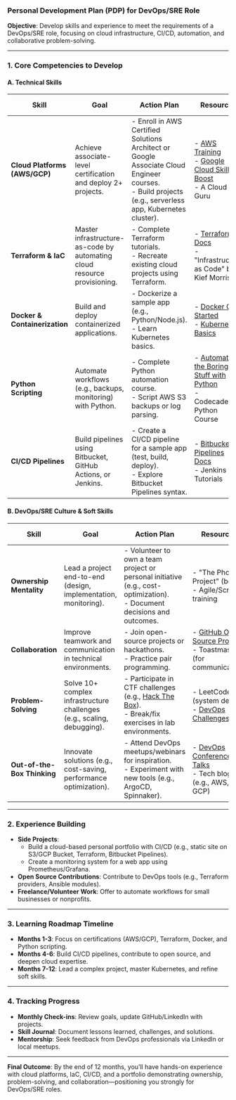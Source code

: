 ### **Personal Development Plan (PDP) for DevOps/SRE Role**  
**Objective**: Develop skills and experience to meet the requirements of a DevOps/SRE role, focusing on cloud infrastructure, CI/CD, automation, and collaborative problem-solving.  

---

### **1. Core Competencies to Develop**  
#### **A. Technical Skills**  
| **Skill**               | **Goal**                                                                 | **Action Plan**                                                                 | **Resources**                                                                 | **Timeline** | **Success Metrics** |  
|-------------------------|--------------------------------------------------------------------------|---------------------------------------------------------------------------------|-------------------------------------------------------------------------------|--------------|---------------------|  
| **Cloud Platforms (AWS/GCP)** | Achieve associate-level certification and deploy 2+ projects.           | - Enroll in AWS Certified Solutions Architect or Google Associate Cloud Engineer courses.<br>- Build projects (e.g., serverless app, Kubernetes cluster). | - [AWS Training](https://aws.amazon.com/training/)<br>- [Google Cloud Skills Boost](https://cloudskillsboost.google/)<br>- A Cloud Guru | 3-6 months   | Certification + deployed project repo. |  
| **Terraform & IaC**     | Master infrastructure-as-code by automating cloud resource provisioning. | - Complete Terraform tutorials.<br>- Recreate existing cloud projects using Terraform. | - [Terraform Docs](https://www.terraform.io/docs/)<br>- "Infrastructure as Code" by Kief Morris | 2-3 months   | Terraform-managed infrastructure code. |  
| **Docker & Containerization** | Build and deploy containerized applications.                            | - Dockerize a sample app (e.g., Python/Node.js).<br>- Learn Kubernetes basics. | - [Docker Get Started](https://docs.docker.com/get-started/)<br>- [Kubernetes Basics](https://kubernetes.io/docs/tutorials/kubernetes-basics/) | 1-2 months   | Containerized app deployed on cloud. |  
| **Python Scripting**    | Automate workflows (e.g., backups, monitoring) with Python.             | - Complete Python automation course.<br>- Script AWS S3 backups or log parsing. | - [Automate the Boring Stuff with Python](https://automatetheboringstuff.com/)<br>- Codecademy Python Course | 2 months     | Functional automation scripts in GitHub. |  
| **CI/CD Pipelines**     | Build pipelines using Bitbucket, GitHub Actions, or Jenkins.            | - Create a CI/CD pipeline for a sample app (test, build, deploy).<br>- Explore Bitbucket Pipelines syntax. | - [Bitbucket Pipelines Docs](https://support.atlassian.com/bitbucket-cloud/docs/get-started-with-bitbucket-pipelines/)<br>- Jenkins Tutorials | 2 months     | Automated pipeline for a project. |  

#### **B. DevOps/SRE Culture & Soft Skills**  
| **Skill**               | **Goal**                                                                 | **Action Plan**                                                                 | **Resources**                                                                 | **Timeline** | **Success Metrics** |  
|-------------------------|--------------------------------------------------------------------------|---------------------------------------------------------------------------------|-------------------------------------------------------------------------------|--------------|---------------------|  
| **Ownership Mentality** | Lead a project end-to-end (design, implementation, monitoring).         | - Volunteer to own a team project or personal initiative (e.g., cost-optimization).<br>- Document decisions and outcomes. | - "The Phoenix Project" (book)<br>- Agile/Scrum training | Ongoing      | Completed project with documentation. |  
| **Collaboration**       | Improve teamwork and communication in technical environments.           | - Join open-source projects or hackathons.<br>- Practice pair programming.     | - [GitHub Open Source Projects](https://github.com/open-source)<br>- Toastmasters (for communication) | Ongoing      | Positive peer feedback. |  
| **Problem-Solving**     | Solve 10+ complex infrastructure challenges (e.g., scaling, debugging). | - Participate in CTF challenges (e.g., [Hack The Box](https://www.hackthebox.com/)).<br>- Break/fix exercises in lab environments. | - LeetCode (system design)<br>- [DevOps Challenges](https://kodekloud.com/) | Ongoing      | Portfolio of solved challenges. |  
| **Out-of-the-Box Thinking** | Innovate solutions (e.g., cost-saving, performance optimization).       | - Attend DevOps meetups/webinars for inspiration.<br>- Experiment with new tools (e.g., ArgoCD, Spinnaker). | - [DevOps Conference Talks](https://www.youtube.com/c/CNCFio)<br>- Tech blogs (e.g., AWS, GCP) | Ongoing      | Implemented innovative solution in a project. |  

---

### **2. Experience Building**  
- **Side Projects**:  
  - Build a cloud-based personal portfolio with CI/CD (e.g., static site on S3/GCP Bucket, Terraform, Bitbucket Pipelines).  
  - Create a monitoring system for a web app using Prometheus/Grafana.  
- **Open Source Contributions**: Contribute to DevOps tools (e.g., Terraform providers, Ansible modules).  
- **Freelance/Volunteer Work**: Offer to automate workflows for small businesses or nonprofits.  

---

### **3. Learning Roadmap Timeline**  
- **Months 1-3**: Focus on certifications (AWS/GCP), Terraform, Docker, and Python scripting.  
- **Months 4-6**: Build CI/CD pipelines, contribute to open source, and deepen cloud expertise.  
- **Months 7-12**: Lead a complex project, master Kubernetes, and refine soft skills.  

---

### **4. Tracking Progress**  
- **Monthly Check-ins**: Review goals, update GitHub/LinkedIn with projects.  
- **Skill Journal**: Document lessons learned, challenges, and solutions.  
- **Mentorship**: Seek feedback from DevOps professionals via LinkedIn or local meetups.  

--- 

**Final Outcome**: By the end of 12 months, you’ll have hands-on experience with cloud platforms, IaC, CI/CD, and a portfolio demonstrating ownership, problem-solving, and collaboration—positioning you strongly for DevOps/SRE roles.